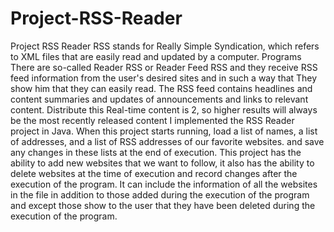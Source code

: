 # Project-RSS-Reader
Project RSS Reader
RSS stands for Really Simple Syndication, which refers to XML files that are easily read and updated by a computer. Programs
There are so-called Reader RSS or Reader Feed RSS and they receive RSS feed information from the user's desired sites and in such a way that
They show him that they can easily read. The RSS feed contains headlines and content summaries and updates of announcements and links to relevant content. Distribute this
Real-time content is 2, so higher results will always be the most recently released content
I implemented the RSS Reader project in Java. When this project starts running, load a list of names, a list of addresses, and a list of RSS addresses of our favorite websites.
and save any changes in these lists at the end of execution. This project has the ability to add new websites that we want to follow, it also has the ability to delete websites at the time of execution and record changes after the execution of the program. It can include the information of all the websites in the file in addition to those added during the execution of the program and except those
show to the user that they have been deleted during the execution of the program.
